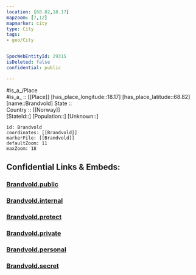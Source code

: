 ```yaml
---
location: [68.82,18.17] 
mapzoom: [7,12] 
mapmarker: city 
type: City
tags:
- geo/City


SpocWebEntityId: 29315
isDeleted: false
confidential: public

---
```

#is_a_/Place  
#is_a_ :: [[Place]] 
[has_place_longitude::18.17] 
[has_place_latitude::68.82] 
[name::Brandvold] 
State ::  
Country :: [[Norway]]  
[StateId::] 
[Population::] 
[Unknown::] 


```leaflet
id: Brandvold
coordinates: [[Brandvold]] 
markerFile: [[Brandvold]] 
defaultZoom: 11 
maxZoom: 18
```


## Confidential Links & Embeds: 

### [Brandvold.public](/_public/\Earth\Continent\Europe\Europe~North\Norway\Counties~Norway\Troms\CityBrandvold.public.md) 

### [Brandvold.internal](/_internal/\Earth\Continent\Europe\Europe~North\Norway\Counties~Norway\Troms\CityBrandvold.internal.md) 

### [Brandvold.protect](/_protect/\Earth\Continent\Europe\Europe~North\Norway\Counties~Norway\Troms\CityBrandvold.protect.md) 

### [Brandvold.private](/_private/\Earth\Continent\Europe\Europe~North\Norway\Counties~Norway\Troms\CityBrandvold.private.md) 

### [Brandvold.personal](/_personal/\Earth\Continent\Europe\Europe~North\Norway\Counties~Norway\Troms\CityBrandvold.personal.md) 

### [Brandvold.secret](/_secret/\Earth\Continent\Europe\Europe~North\Norway\Counties~Norway\Troms\CityBrandvold.secret.md)

